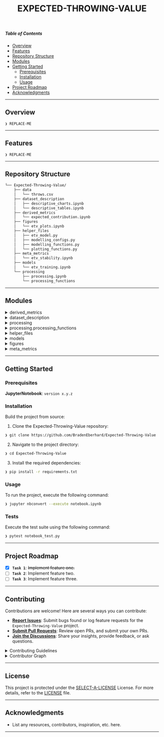 <p align="center">
    <h1 align="center">EXPECTED-THROWING-VALUE</h1>
</p>
<br>

#####  Table of Contents

- [ Overview](#-overview)
- [ Features](#-features)
- [ Repository Structure](#-repository-structure)
- [ Modules](#-modules)
- [ Getting Started](#-getting-started)
    - [ Prerequisites](#-prerequisites)
    - [ Installation](#-installation)
    - [ Usage](#-usage)
- [ Project Roadmap](#-project-roadmap)
- [ Acknowledgments](#-acknowledgments)

---

##  Overview

<code>❯ REPLACE-ME</code>

---

##  Features

<code>❯ REPLACE-ME</code>

---

##  Repository Structure

```sh
└── Expected-Throwing-Value/
    ├── data
    │   └── throws.csv
    ├── dataset_description
    │   ├── descriptive_charts.ipynb
    │   └── descriptive_tables.ipynb
    ├── derived_metrics
    │   └── expected_contribution.ipynb
    ├── figures
    │   └── etv_plots.ipynb
    ├── helper_files
    │   ├── etv_model.py
    │   ├── modelling_configs.py
    │   ├── modelling_functions.py
    │   └── plotting_functions.py
    ├── meta_metrics
    │   └── etv_stability.ipynb
    ├── models
    │   └── etv_training.ipynb
    └── processing
        ├── processing.ipynb
        └── processing_functions
```

---

##  Modules

<details closed><summary>derived_metrics</summary>

| File | Summary |
| --- | --- |
| [expected_contribution.ipynb](https://github.com/BradenEberhard/Expected-Throwing-Value/blob/main/derived_metrics/expected_contribution.ipynb) | <code>❯ REPLACE-ME</code> |

</details>

<details closed><summary>dataset_description</summary>

| File | Summary |
| --- | --- |
| [descriptive_charts.ipynb](https://github.com/BradenEberhard/Expected-Throwing-Value/blob/main/dataset_description/descriptive_charts.ipynb) | <code>❯ REPLACE-ME</code> |
| [descriptive_tables.ipynb](https://github.com/BradenEberhard/Expected-Throwing-Value/blob/main/dataset_description/descriptive_tables.ipynb) | <code>❯ REPLACE-ME</code> |

</details>

<details closed><summary>processing</summary>

| File | Summary |
| --- | --- |
| [processing.ipynb](https://github.com/BradenEberhard/Expected-Throwing-Value/blob/main/processing/processing.ipynb) | <code>❯ This Jupyter Notebook contains the main data processing pipeline for analyzing throwing data. It includes data loading, cleaning, categorization, and feature extraction processes to prepare the dataset for modeling.</code> |

</details>

<details closed><summary>processing.processing_functions</summary>

| File | Summary |
| --- | --- |
| [tf_idf_functions.py](https://github.com/BradenEberhard/Expected-Throwing-Value/blob/main/processing/processing_functions/tf_idf_functions.py) | <code>❯ This Python module defines functions for calculating TF-IDF scores based on throw distances and directions. It categorizes throws, computes term frequencies, and merges results with training data to enhance the analysis of throwing performance.</code> |

</details>

<details closed><summary>helper_files</summary>

| File | Summary |
| --- | --- |
| [plotting_functions.py](https://github.com/BradenEberhard/Expected-Throwing-Value/blob/main/helper_files/plotting_functions.py) | <code>❯ REPLACE-ME</code> |
| [modelling_configs.py](https://github.com/BradenEberhard/Expected-Throwing-Value/blob/main/helper_files/modelling_configs.py) | <code>❯ REPLACE-ME</code> |
| [etv_model.py](https://github.com/BradenEberhard/Expected-Throwing-Value/blob/main/helper_files/etv_model.py) | <code>❯ REPLACE-ME</code> |
| [modelling_functions.py](https://github.com/BradenEberhard/Expected-Throwing-Value/blob/main/helper_files/modelling_functions.py) | <code>❯ REPLACE-ME</code> |

</details>

<details closed><summary>models</summary>

| File | Summary |
| --- | --- |
| [etv_training.ipynb](https://github.com/BradenEberhard/Expected-Throwing-Value/blob/main/models/etv_training.ipynb) | <code>❯ REPLACE-ME</code> |

</details>

<details closed><summary>figures</summary>

| File | Summary |
| --- | --- |
| [etv_plots.ipynb](https://github.com/BradenEberhard/Expected-Throwing-Value/blob/main/figures/etv_plots.ipynb) | <code>❯ REPLACE-ME</code> |

</details>

<details closed><summary>meta_metrics</summary>

| File | Summary |
| --- | --- |
| [etv_stability.ipynb](https://github.com/BradenEberhard/Expected-Throwing-Value/blob/main/meta_metrics/etv_stability.ipynb) | <code>❯ REPLACE-ME</code> |

</details>

---

##  Getting Started

###  Prerequisites

**JupyterNotebook**: `version x.y.z`

###  Installation

Build the project from source:

1. Clone the Expected-Throwing-Value repository:
```sh
❯ git clone https://github.com/BradenEberhard/Expected-Throwing-Value
```

2. Navigate to the project directory:
```sh
❯ cd Expected-Throwing-Value
```

3. Install the required dependencies:
```sh
❯ pip install -r requirements.txt
```

###  Usage

To run the project, execute the following command:

```sh
❯ jupyter nbconvert --execute notebook.ipynb
```

###  Tests

Execute the test suite using the following command:

```sh
❯ pytest notebook_test.py
```

---

##  Project Roadmap

- [X] **`Task 1`**: <strike>Implement feature one.</strike>
- [ ] **`Task 2`**: Implement feature two.
- [ ] **`Task 3`**: Implement feature three.

---

##  Contributing

Contributions are welcome! Here are several ways you can contribute:

- **[Report Issues](https://github.com/BradenEberhard/Expected-Throwing-Value/issues)**: Submit bugs found or log feature requests for the `Expected-Throwing-Value` project.
- **[Submit Pull Requests](https://github.com/BradenEberhard/Expected-Throwing-Value/blob/main/CONTRIBUTING.md)**: Review open PRs, and submit your own PRs.
- **[Join the Discussions](https://github.com/BradenEberhard/Expected-Throwing-Value/discussions)**: Share your insights, provide feedback, or ask questions.

<details closed>
<summary>Contributing Guidelines</summary>

1. **Fork the Repository**: Start by forking the project repository to your github account.
2. **Clone Locally**: Clone the forked repository to your local machine using a git client.
   ```sh
   git clone https://github.com/BradenEberhard/Expected-Throwing-Value
   ```
3. **Create a New Branch**: Always work on a new branch, giving it a descriptive name.
   ```sh
   git checkout -b new-feature-x
   ```
4. **Make Your Changes**: Develop and test your changes locally.
5. **Commit Your Changes**: Commit with a clear message describing your updates.
   ```sh
   git commit -m 'Implemented new feature x.'
   ```
6. **Push to github**: Push the changes to your forked repository.
   ```sh
   git push origin new-feature-x
   ```
7. **Submit a Pull Request**: Create a PR against the original project repository. Clearly describe the changes and their motivations.
8. **Review**: Once your PR is reviewed and approved, it will be merged into the main branch. Congratulations on your contribution!
</details>

<details closed>
<summary>Contributor Graph</summary>
<br>
<p align="left">
   <a href="https://github.com{/BradenEberhard/Expected-Throwing-Value/}graphs/contributors">
      <img src="https://contrib.rocks/image?repo=BradenEberhard/Expected-Throwing-Value">
   </a>
</p>
</details>

---

##  License

This project is protected under the [SELECT-A-LICENSE](https://choosealicense.com/licenses) License. For more details, refer to the [LICENSE](https://choosealicense.com/licenses/) file.

---

##  Acknowledgments

- List any resources, contributors, inspiration, etc. here.

---

